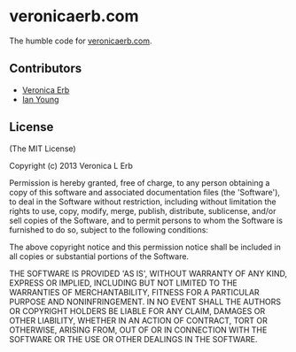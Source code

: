 # veronicaerb.com #
The humble code for [veronicaerb.com](http://veronicaerb.com).

## Contributors ##
* [Veronica Erb](https://github.com/veronicaerb)
* [Ian Young](https://github.com/iangreenleaf/)

## License ##

(The MIT License)

Copyright (c) 2013 Veronica L Erb

Permission is hereby granted, free of charge, to any person obtaining a copy of this software and associated documentation files (the 'Software'), to deal in the Software without restriction, including without limitation the rights to use, copy, modify, merge, publish, distribute, sublicense, and/or sell copies of the Software, and to permit persons to whom the Software is furnished to do so, subject to the following conditions:

The above copyright notice and this permission notice shall be included in all copies or substantial portions of the Software.

THE SOFTWARE IS PROVIDED 'AS IS', WITHOUT WARRANTY OF ANY KIND, EXPRESS OR IMPLIED, INCLUDING BUT NOT LIMITED TO THE WARRANTIES OF MERCHANTABILITY, FITNESS FOR A PARTICULAR PURPOSE AND NONINFRINGEMENT. IN NO EVENT SHALL THE AUTHORS OR COPYRIGHT HOLDERS BE LIABLE FOR ANY CLAIM, DAMAGES OR OTHER LIABILITY, WHETHER IN AN ACTION OF CONTRACT, TORT OR OTHERWISE, ARISING FROM, OUT OF OR IN CONNECTION WITH THE SOFTWARE OR THE USE OR OTHER DEALINGS IN THE SOFTWARE.